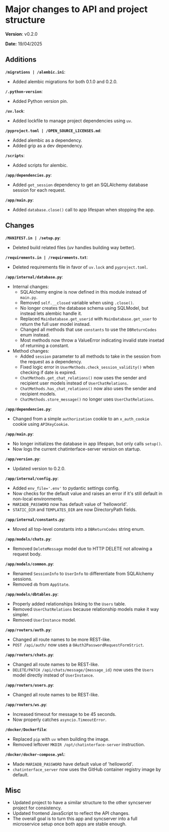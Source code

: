 # Major changes to API and project structure

**Version**: v0.2.0

**Date:** 19/04/2025

## Additions

**`/migrations | /alembic.ini`**:

* Added alembic migrations for both 0.1.0 and 0.2.0.

**`/.python-version`**:

* Added Python version pin.

**`/uv.lock`**:

* Added lockfile to manage project dependencies using `uv`.

**`/pyproject.toml | /OPEN_SOURCE_LICENSES.md`**:

* Added alembic as a dependency.
* Added grip as a dev dependency.

**`/scripts`**:

* Added scripts for alembic.

**`/app/dependencies.py`**:

* Added `get_session` dependency to get an SQLAlchemy database session for each request.

**`/app/main.py`**:

* Added `database.close()` call to app lifespan when stopping the app.

## Changes

**`/MANIFEST.in | /setup.py`**:

* Deleted build related files (uv handles building way better).

**`/requirements.in | /requirements.txt`**:

* Deleted requirements file in favor of `uv.lock` and `pyproject.toml`.

**`/app/internal/database.py`**:

* Internal changes:
  * SQLAlchemy engine is now defined in this module instead of `main.py`.
  * Removed `self.__closed` variable when using `.close()`.
  * No longer creates the database schema using SQLModel, but instead lets alembic handle it.
  * Replaced `MainDatabase.get_userid` with `MainDatabase.get_user` to return the full user model instead.
  * Changed all methods that use `constants` to use the `DBReturnCodes` enum instead.
  * Most methods now throw a ValueError indicating invalid state insetad of returning a constant.
* Method changes:
  * Added `session` parameter to all methods to take in the session from the request as a dependency.
  * Fixed logic error in `UserMethods.check_session_validity()` when checking if date is expired.
  * `ChatMethods.get_chat_relations()` now uses the sender and recipient user models instead of `UserChatRelations`.
  * `ChatMethods.has_chat_relations()` now also uses the sender and recipient models.
  * `ChatMethods.store_message()` no longer uses `UserChatRelations`.

**`/app/dependencies.py`**:

* Changed from a simple `authorization` cookie to an `x_auth_cookie` cookie using `APIKeyCookie`.

**`/app/main.py`**:

* No longer initializes the database in app lifespan, but only calls `setup()`.
* Now logs the current chatinterface-server version on startup.

**`/app/version.py`**:

* Updated version to 0.2.0.

**`/app/internal/config.py`**:

* Added `env_file='.env'` to pydantic settings config.
* Now checks for the default value and raises an error if it's still default in non-local environments.
* `MARIADB_PASSWORD` now has default value of 'helloworld'.
* `STATIC_DIR` and `TEMPLATES_DIR` are now DirectoryPath fields.

**`/app/internal/constants.py`**:

* Moved all top-level constants into a `DBReturnCodes` string enum.

**`/app/models/chats.py`**:

* Removed `DeleteMessage` model due to HTTP DELETE not allowing a request body.

**`/app/models/common.py`**:

* Renamed `SessionInfo` to `UserInfo` to differentiate from SQLAlchemy sessions.
* Removed `db` from `AppState`.

**`/app/models/dbtables.py`**:

* Properly added relationships linking to the `Users` table.
* Removed `UserChatRelations` because relationship models make it way simpler.
* Removed `UserInstance` model.

**`/app/routers/auth.py`**:

* Changed all route names to be more REST-like.
* `POST /api/auth/` now uses a `OAuth2PasswordRequestFormStrict`.

**`/app/routers/chats.py`**:

* Changed all route names to be REST-like.
* `DELETE/PATCH /api/chats/message/{message_id}` now uses the `Users` model directly instead of `UserInstance`.

**`/app/routers/users.py`**:

* Changed all route names to be REST-like.

**`/app/routers/ws.py`**:

* Increased timeout for message to be 45 seconds.
* Now properly catches `asyncio.TimeoutError`.

**`/docker/Dockerfile`**:

* Replaced `pip` with `uv` when building the image.
* Removed leftover `MKDIR /opt/chatinterface-server` instruction.

**`/docker/docker-compose.yml`**:

* Made `MARIADB_PASSWORD` have default value of 'helloworld'.
* `chatinterface_server` now uses the GitHub container registry image by default.

## Misc

* Updated project to have a similar structure to the other syncserver project for consistency.
* Updated frontend JavaScript to reflect the API changes.
* The overall goal is to turn this app and syncserver into a full microservice setup once both
  apps are stable enough.

